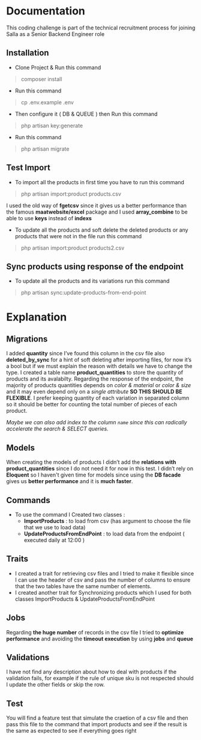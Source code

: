 # Documentation
This coding challenge is part of the technical recruitment process for joining Salla as a Senior Backend Engineer role
## Installation
* Clone Project & Run this command
> composer install

* Run this command 
> cp .env.example .env

* Then configure it ( DB & QUEUE ) then
Run this command
> php artisan key:generate

* Run this command
> php artisan migrate

## Test Import
* To import all the products in first time you have to run this command
> php artisan import:product products.csv
   
   I used the old way of __fgetcsv__ since it gives us a better performance than the famous __maatwebsite/excel__ 
   package and I used __array_combine__ to be able to use __keys__ instead of __indexs__


* To update all the products and soft delete the deleted products or any products that were not in the file run this command
> php artisan import:product products2.csv

## Sync products using response of the endpoint
* To update all the products and its variations run this command
> php artisan sync:update-products-from-end-point   

# Explanation 
## Migrations
I added __quantity__ since I’ve found this column in the csv file also __deleted_by_sync__
for a hint of soft deleting after importing files, for now it’s a bool but if we must explain the reason with details 
we have to change the type.
I created a table name __product_quantities__ to store the quantity of products and its avalabilty. Regarding the response
 of the endpoint, the majority of products quantities depends on _color & material_ or _color & size_ and it may even 
 depend only on a _single attribute_
 __SO THIS SHOULD BE FLEXIBLE__. I prefer keeping quantity of each variation in separated column so it should be better 
 for counting the total number of pieces of each product.
 
 _Maybe we can also add index to the column  `name` since this can radically accelerate the search & SELECT queries._
 ## Models
 When creating the models of products I didn’t add the __relations with product_quantities__ since I do not need it for now in this test.
 I didn’t rely on __Eloquent__ so I haven't given time for models since using the __DB facade__ gives us __better performance__ and it  is __much faster__.

## Commands
* To use the command I Created two classes : 
  * __ImportProducts__ : to load from csv (has argument to choose the file that we use to load data) 
  * __UpdateProductsFromEndPoint__ : to load data from the endpoint ( executed daily at 12:00 )
  
  
## Traits
  
 * I created a trait for retrieving csv files and I tried to make it flexible since I can use the header of csv and pass the number of columns to ensure that the two tables have the same number of elements.
 * I created another trait for Synchronizing products which I used for both classes ImportProducts  & UpdateProductsFromEndPoint 

## Jobs
Regarding __the huge number__ of records in the csv file I tried to __optimize performance__ and avoiding the __timeout execution__ by using __jobs__ and __queue__

## Validations
I have not find any description about how to deal with products if the validation fails, for example if the rule of unique sku
is not respected should I update the other fields or skip the row.

## Test
You will find a feature test that simulate the craetion of a csv file and then pass this file to the command that import products and see if the result is the same as expected to see if everything goes right 